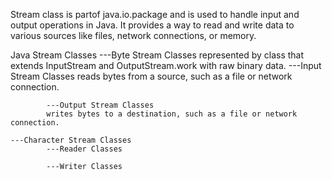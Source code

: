 Stream class is partof java.io.package and is used to handle input and output operations in Java. It provides a way to read and write data to various sources like files, network connections, or memory.

 Java Stream Classes
    ---Byte Stream Classes
    represented by class that extends InputStream and OutputStream.work with raw binary data.
            ---Input Stream Classes
            reads bytes from a source, such as a file or network connection.
            
            ---Output Stream Classes
            writes bytes to a destination, such as a file or network connection.

    ---Character Stream Classes
            ---Reader Classes
            
            ---Writer Classes